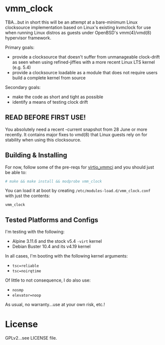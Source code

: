 # vmm_clock

TBA...but in short this will be an attempt at a bare-minimum Linux
clocksource implementation based on Linux's existing kvmclock for use
when running Linux distros as guests under OpenBSD's vmm(4)/vmd(8)
hypervisor framework.

Primary goals:
- provide a clocksource that doesn't suffer from unmanageable
  clock-drift as seen when using refined-jiffies with a more recent
  Linux LTS kernel (e.g. 5.4)
- provide a clocksource loadable as a module that does not require
  users build a complete kernel from source

Secondary goals:
- make the code as short and tight as possible
- identify a means of testing clock drift

## READ BEFORE FIRST USE!

You absolutely need a recent -current snapshot from 28 June or
more recently. It contains major fixes to vmd(8) that Linux
guests rely on for stability when using this clocksource.

## Building & Installing

For now, follow some of the pre-reqs for
[virtio_vmmci](https://github.com/voutilad/virtio_vmmci) and you
should just be able to:

```sh
# make && make install && modprobe vmm_clock
```

You can load it at boot by creating
`/etc/modules-load.d/vmm_clock.conf` with just the contents:

```
vmm_clock
```

## Tested Platforms and Configs

I'm testing with the following:
- Alpine 3.11.6 and the stock v5.4 `-virt` kernel
- Debian Buster 10.4 and its v4.19 kernel

In all cases, I'm booting with the following kernel arguments:
- `tsc=reliable`
- `tsc=noirqtime`

Of little to not consequence, I do also use:
- `nosmp`
- `elevator=noop`


As usual, no warranty...use at your own risk, etc.!

# License
GPLv2...see LICENSE file.
